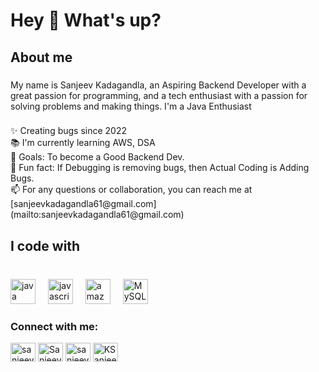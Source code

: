 <h1 align="left">Hey 👋 What's up?</h1>

<h2 align="left">About me</h2>

###

<p align="left">My name is Sanjeev Kadagandla, an Aspiring Backend Developer 
   with a great passion for programming, and a tech enthusiast with a passion for solving problems and making things. I'm a Java Enthusiast </p>

###


###

<p align="left">✨ Creating bugs since 2022 <br>
   📚 I'm currently learning AWS, DSA <br>
   🎯 Goals: To become a Good Backend Dev.<br>
   🎲 Fun fact: If Debugging is removing bugs, then Actual Coding is Adding Bugs.<br>
   📫 For any questions or collaboration, you can reach me at [sanjeevkadagandla61@gmail.com](mailto:sanjeevkadagandla61@gmail.com)
</p>

###

<h2 align="left">I code with</h2>

###

<br clear="both">

<div align="left">
  <img src="https://skillicons.dev/icons?i=java" height="40" alt="java logo"  />
  <img width="12" />
  <img src="https://skillicons.dev/icons?i=js" height="40" alt="javascript logo"  />
  <img width="12" />
  <img src="https://cdn.jsdelivr.net/gh/devicons/devicon/icons/amazonwebservices/amazonwebservices-plain-wordmark.svg" height="40" alt="amazonwebservices logo"  />
  <img width="12" />
  <img src="https://skillicons.dev/icons?i=mysql" height="40" alt="MySQL logo"  />
</div>

###

<h3 align="left">Connect with me:</h3>
<p align="left">
<a href="https://www.linkedin.com/in/sanjeevkadagandla/" target="blank"><img align="center" src="https://raw.githubusercontent.com/rahuldkjain/github-profile-readme-generator/master/src/images/icons/Social/linked-in-alt.svg" alt="sanjeevkadagandla" height="30" width="40" /></a>
<a href="https://twitter.com/Sanjeevsanju00" target="blank"><img align="center" src="https://raw.githubusercontent.com/rahuldkjain/github-profile-readme-generator/master/src/images/icons/Social/twitter.svg" alt="Sanjeevsanju00" height="30" width="40" /></a>
<a href="https://www.hackerrank.com/profile/sanjeev17k" target="blank"><img align="center" src="https://raw.githubusercontent.com/rahuldkjain/github-profile-readme-generator/master/src/images/icons/Social/hackerrank.svg" alt="sanjeev17k" height="30" width="40" /></a>
<a href="https://www.leetcode.com/KSanjeev7" target="blank"><img align="center" src="https://raw.githubusercontent.com/rahuldkjain/github-profile-readme-generator/master/src/images/icons/Social/leet-code.svg" alt="KSanjeev7" height="30" width="40" /></a>

